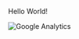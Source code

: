 Hello World!

![Google Analytics](https://www.google-analytics.com/collect?v=1&tid=UA-172921913-1&cid=555&aip=1&t=event&ec=repo&ea=open&dp=%2Fmjpitz&dt=mjpitz)
